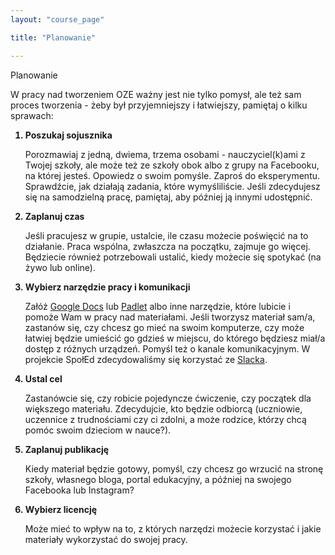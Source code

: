 ```yaml
---
layout: "course_page"

title: "Planowanie"

---
```


<div class="text-center screen-title">
Planowanie
</div>

<div class="screen-content">
  <p>
  W pracy nad tworzeniem OZE ważny jest nie tylko pomysł, ale też sam proces tworzenia - żeby był przyjemniejszy i łatwiejszy, pamiętaj o kilku sprawach:
  </p>
  
  <p>
  <ol>
<strong><li class="number">Poszukaj sojusznika </li></strong>
    <p>Porozmawiaj z jedną, dwiema, trzema osobami - nauczyciel(k)ami z Twojej szkoły, ale może też ze szkoły obok albo z grupy na Facebooku, na której jesteś. Opowiedz o swoim pomyśle. Zaproś do eksperymentu. Sprawdźcie, jak działają zadania, które wymyśliliście. Jeśli zdecydujesz się na samodzielną pracę, pamiętaj, aby później ją innymi udostępnić.</p>
<strong><li class="number">Zaplanuj czas</li></strong>
    <p>Jeśli pracujesz w grupie, ustalcie, ile czasu możecie poświęcić na to działanie. Praca wspólna, zwłaszcza na początku, zajmuje go więcej. Będziecie również potrzebowali ustalić, kiedy możecie się spotykać (na żywo lub online).</p>
<strong><li class="number">Wybierz narzędzie pracy i komunikacji</li></strong>
    <p>Załóż <a class="content-link" target="_blank" href="https://www.google.pl/intl/pl/docs/about/">Google Docs</a> lub  <a class="content-link" target="_blank" href="https://pl.padlet.com/">Padlet</a> albo inne narzędzie, które lubicie i pomoże Wam w pracy nad materiałami. Jeśli tworzysz materiał sam/a, zastanów się, czy chcesz go mieć na swoim komputerze, czy może łatwiej będzie umieścić go gdzieś w miejscu, do którego będziesz miał/a dostęp z różnych urządzeń. Pomyśl też o kanale komunikacyjnym. W projekcie SpołEd zdecydowaliśmy się korzystać ze <a class="content-link" target="_blank" href="https://slack.com/">Slacka</a>. </p>
<strong><li class="number">Ustal cel</li></strong>
    <p>Zastanówcie się, czy robicie pojedyncze ćwiczenie, czy początek dla większego materiału. Zdecydujcie, kto będzie odbiorcą (uczniowie, uczennice z trudnościami czy ci zdolni, a może rodzice, którzy chcą pomóc swoim dzieciom w nauce?). </p>
<strong><li class="number">Zaplanuj publikację</li></strong>
    <p>Kiedy materiał będzie gotowy, pomyśl, czy chcesz go wrzucić na stronę szkoły, własnego bloga, portal edukacyjny, a później na swojego Facebooka lub Instagram?</p>
    <strong><li class="number">Wybierz licencję</li></strong>
    <p>Może mieć to wpływ na to, z których narzędzi możecie korzystać i jakie materiały wykorzystać do swojej pracy.</p>
</ol>
  </p>
  

</div> 
